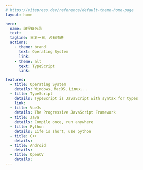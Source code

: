 ```yaml
---
# https://vitepress.dev/reference/default-theme-home-page
layout: home

hero:
  name: 编程备忘录
  text: 
  tagline: 日复一日，必有精进
  actions:
    - theme: brand
      text: Operating System
      link: 
    - theme: alt
      text: TypeScript
      link: 

features:
  - title: Operating System
    details: Windows、MacOS、Linux...
  - title: TypeScript
    details: TypeScript is JavaScript with syntax for types
    link: 
  - title: VueJs
    details: The Progressive JavaScript Framework
  - title: Java
    details: Compile once, run anywhere
  - title: Python
    details: Life is short, use python
  - title: C++
    details: 
  - title: Android
    details:
  - title: OpenCV
    details:
---
```

